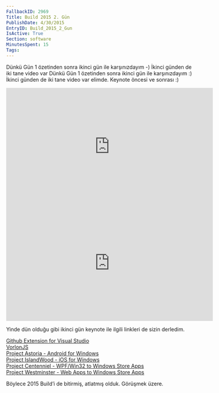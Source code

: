 ```yaml
---
FallbackID: 2969
Title: Build 2015 2. Gün
PublishDate: 4/30/2015
EntryID: Build_2015_2_Gun
IsActive: True
Section: software
MinutesSpent: 15
Tags: 
---
```

Dünkü Gün 1 özetinden sonra ikinci gün ile karşınızdayım -) İkinci günden de iki tane video var
Dünkü Gün 1 özetinden sonra ikinci gün ile karşınızdayım :) İkinci günden de iki tane video var elimde. Keynote öncesi ve sonrası :)

<iframe width="560" height="315" src="https://www.youtube.com/embed/UYSgLgttVrQ" frameborder="0" allowfullscreen></iframe>

<iframe width="560" height="315" src="https://www.youtube.com/embed/yyCVYdReqmU" frameborder="0" allowfullscreen></iframe>

Yinde dün olduğu gibi ikinci gün keynote ile ilgili linkleri de sizin derledim.

[Github Extension for Visual Studio](https://visualstudiogallery.msdn.microsoft.com/75be44fb-0794-4391-8865-c3279527e97d)   
[VorlonJS](http://vorlonjs.com)   
[Project Astoria - Android for Windows](https://dev.windows.com/en-US/uwp-bridges/project-astoria)   
[Project IslandWood - iOS for Windows](https://dev.windows.com/en-US/uwp-bridges/project-islandwood)   
[Project Centenniel - WPF/Win32 to Windows Store Apps](https://dev.windows.com/en-US/uwp-bridges)   
[Project Westminster - Web Apps to Windows Store Apps](https://dev.windows.com/en-US/uwp-bridges)   

Böylece 2015 Build’i de bitirmiş, atlatmış olduk. Görüşmek üzere.
